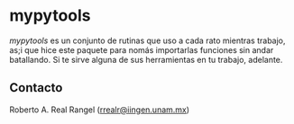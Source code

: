 # mypytools

*mypytools* es un conjunto de rutinas que uso a cada rato mientras trabajo, as;i que hice este paquete para nomás importarlas funciones sin andar batallando. Si te sirve alguna de sus herramientas en tu trabajo, adelante.

## Contacto

Roberto A. Real Rangel (rrealr@iingen.unam.mx)